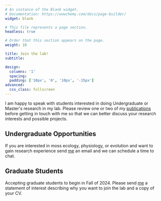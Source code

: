 ```yaml
---
# An instance of the Blank widget.
# Documentation: https://wowchemy.com/docs/page-builder/
widget: blank

# This file represents a page section.
headless: true

# Order that this section appears on the page.
weight: 10

title: Join the lab!
subtitle:

design:
  columns: '1'
  spacing:
  padding: ['10px', '0', '10px', '-15px']
advanced:
  css_class: fullscreen
---
```

I am happy to speak with students interested in doing Undergraduate or Master's research in my lab. 
Please review one or two of my [publications](../publication/) before getting in touch with me so that we can better discuss your research interests and possible projects.

## Undergraduate Opportunities
If you are interested in moss ecology, physiology, or evolution and want to gain research experience send [me](https://meep-lab.com/author/jenna-t.-b.-ekwealor/) an email and we can schedule a time to chat.

##  Graduate Students
Accepting graduate students to begin in Fall of 2024.
Please send [me](https://meep-lab.com/author/jenna-t.-b.-ekwealor/) a statement of interest describing why you want to join the lab and a copy of your CV.
